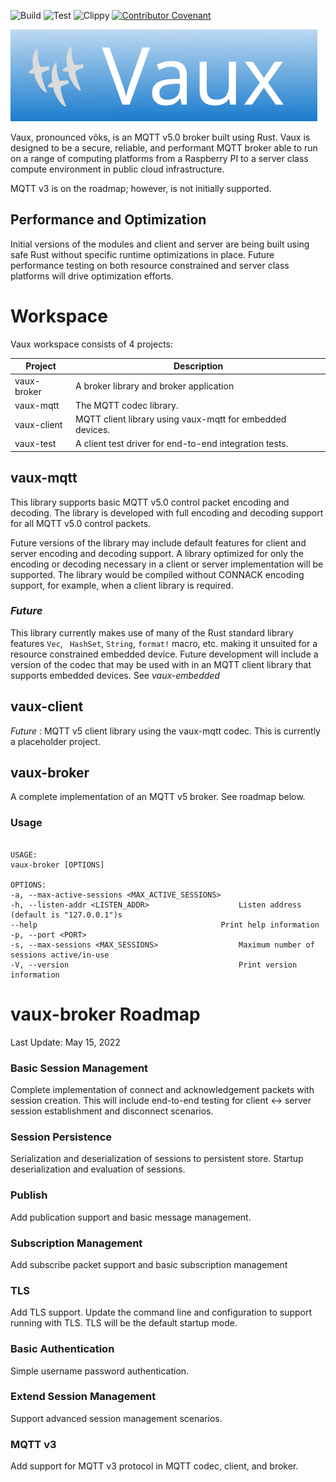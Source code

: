 ![Build](https://github.com/bytetrail/vaux/actions/workflows/rust-build.yaml/badge.svg)
![Test](https://github.com/bytetrail/vaux/actions/workflows/rust-test.yaml/badge.svg)
![Clippy](https://github.com/bytetrail/vaux/actions/workflows/rust-clippy.yaml/badge.svg)
[![Contributor Covenant](https://img.shields.io/badge/Contributor%20Covenant-2.1-4baaaa.svg)](CODE_OF_CONDUCT.md)

![Logo](images/vaux-logo.svg) 


Vaux, pronounced vôks, is an MQTT v5.0 broker built using Rust. Vaux is designed
to be a secure, reliable, and performant MQTT broker able to run on a range of 
computing platforms from a Raspberry PI to a server class compute environment in
public cloud infrastructure.

MQTT v3 is on the roadmap; however, is not initially supported.

## Performance and Optimization
Initial versions of the modules and client and server are being built using safe 
Rust without specific runtime optimizations in place. Future performance testing 
on both resource constrained and server class platforms will drive optimization 
efforts.

# Workspace
Vaux workspace consists of 4 projects:

| Project     | Description                                               |
|-------------|-----------------------------------------------------------|
| vaux-broker | A broker library and broker application                   |
| vaux-mqtt   | The MQTT codec library.                                   |
| vaux-client | MQTT client library using vaux-mqtt for embedded devices. |
| vaux-test   | A client test driver for end-to-end integration tests.    |

## vaux-mqtt
This library supports basic MQTT v5.0 control packet encoding and decoding. 
The library is developed with full encoding and decoding support for all MQTT
v5.0 control packets.

Future versions of the library may include default features for client and 
server encoding and decoding support. A library optimized for only 
the encoding or decoding necessary in a client or server implementation will be 
supported. The library would be compiled without CONNACK encoding support, for
example, when a client library is required.

### _Future_
This library currently makes use of many of the Rust standard
library features ```Vec```, ``` HashSet```, ```String```, ```format!``` macro, etc. making it
unsuited for a resource constrained embedded device. Future development will include
a version of the codec that may be used with in an MQTT client library that supports
embedded devices. See _vaux-embedded_

## vaux-client
_Future_ : MQTT v5 client library using the vaux-mqtt codec. This is currently a 
placeholder project. 

## vaux-broker
A complete implementation of an MQTT v5 broker. See roadmap below.

### Usage
```

USAGE:
vaux-broker [OPTIONS]

OPTIONS:
-a, --max-active-sessions <MAX_ACTIVE_SESSIONS>    
-h, --listen-addr <LISTEN_ADDR>                    Listen address (default is "127.0.0.1")s
--help                                         Print help information
-p, --port <PORT>                                  
-s, --max-sessions <MAX_SESSIONS>                  Maximum number of sessions active/in-use
-V, --version                                      Print version information

```

# vaux-broker Roadmap
Last Update: May 15, 2022

### Basic Session Management
Complete implementation of connect and acknowledgement packets with session creation.
This will include end-to-end testing for client <-> server session establishment 
and disconnect scenarios.

### Session Persistence
Serialization and deserialization of sessions to persistent store. Startup deserialization
and evaluation of sessions.

### Publish
Add publication support and basic message management.

### Subscription Management
Add subscribe packet support and basic subscription management

### TLS
Add TLS support. Update the command line and configuration to support running 
with TLS. TLS will be the default startup mode.

### Basic Authentication
Simple username password authentication. 

### Extend Session Management
Support advanced session management scenarios.

### MQTT v3
Add support for MQTT v3 protocol in MQTT codec, client, and broker. 
